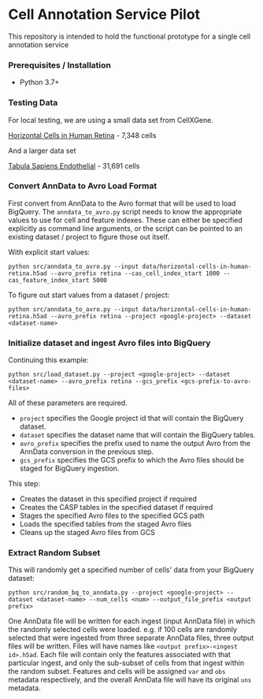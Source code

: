 # Cell Annotation Service Pilot

This repository is intended to hold the functional prototype for a single cell annotation service

### Prerequisites / Installation

 - Python 3.7+
 
### Testing Data

For local testing, we are using a small data set from CellXGene.

[Horizontal Cells in Human Retina](https://cellxgene.cziscience.com/collections/af893e86-8e9f-41f1-a474-ef05359b1fb7) - 7,348 cells

And a larger data set

[Tabula Sapiens Endothelial](https://cellxgene.cziscience.com/collections/e5f58829-1a66-40b5-a624-9046778e74f5) -  31,691 cells


### Convert AnnData to Avro Load Format

First convert from AnnData to the Avro format that will be used to load BigQuery. The `anndata_to_avro.py` script needs
to know the appropriate values to use for cell and feature indexes. These can either be specified explicitly as command
line arguments, or the script can be pointed to an existing dataset / project to figure those out itself.

With explicit start values:

```
python src/anndata_to_avro.py --input data/horizontal-cells-in-human-retina.h5ad --avro_prefix retina --cas_cell_index_start 1000 --cas_feature_index_start 5000
```

To figure out start values from a dataset / project:

```
python src/anndata_to_avro.py --input data/horizontal-cells-in-human-retina.h5ad --avro_prefix retina --project <google-project> --dataset <dataset-name>
```

### Initialize dataset and ingest Avro files into BigQuery

Continuing this example:

```
python src/load_dataset.py --project <google-project> --dataset <dataset-name> --avro_prefix retina --gcs_prefix <gcs-prefix-to-avro-files>
```

All of these parameters are required.

* `project` specifies the Google project id that will contain the BigQuery dataset.
* `dataset` specifies the dataset name that will contain the BigQuery tables.
* `avro_prefix` specifies the prefix used to name the output Avro from the AnnData conversion in the previous step.
* `gcs_prefix` specifies the GCS prefix to which the Avro files should be staged for BigQuery ingestion.

This step:

* Creates the dataset in this specified project if required
* Creates the CASP tables in the specified dataset if required
* Stages the specified Avro files to the specified GCS path
* Loads the specified tables from the staged Avro files
* Cleans up the staged Avro files from GCS


### Extract Random Subset

This will randomly get a specified number of cells' data from your BigQuery dataset:

```
python src/random_bq_to_anndata.py --project <google-project> --dataset <dataset-name> --num_cells <num> --output_file_prefix <output prefix>
```

One AnnData file will be written for each ingest (input AnnData file) in which the randomly selected cells were loaded.
e.g. if 100 cells are randomly selected that were ingested from three separate AnnData files, three output files will be
written. Files will have names like `<output prefix>-<ingest id>.h5ad`. Each file will contain only the features
associated with that particular ingest, and only the sub-subset of cells from that ingest within the random subset.
Features and cells will be assigned `var` and `obs` metadata respectively, and the overall AnnData file will have its
original `uns` metadata.
